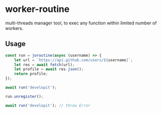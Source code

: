 # worker-routine

multi-threads manager tool, to exec any function within limited number of workers.

## Usage

``` javascript
const run = joroutine(async (username) => {
    let url = `https://api.github.com/users/${username}`;
    let res = await fetch(url);
    let profile = await res.json();
    return profile;
});

await run('developit');

run.unregister();

await run('developit'); // throw Error
```
